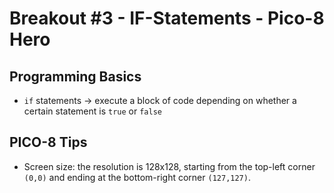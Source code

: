 # Breakout #3 - IF-Statements - Pico-8 Hero

## **Programming Basics**

- `if` statements -> execute a block of code depending on whether a certain statement is `true` or `false`

## **PICO-8 Tips**

- Screen size: the resolution is 128x128, starting from the top-left corner `(0,0)` and ending at the bottom-right corner `(127,127)`.
